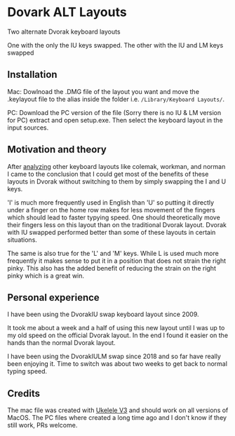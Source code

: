 # Dovark ALT Layouts
Two alternate Dvorak keyboard layouts

One with the only the IU keys swapped.
The other with the IU and LM keys swapped

## Installation
Mac:
Dowlnoad the .DMG file of the layout you want and move the .keylayout file to the alias inside the folder i.e. `/Library/Keyboard Layouts/`.

PC:
Download the PC version of the file (Sorry there is no IU & LM version for PC) extract and open setup.exe. Then select the keyboard layout in the input sources.

## Motivation and theory
After [analyzing](http://patorjk.com/keyboard-layout-analyzer/) other keyboard layouts like colemak, workman, and norman I came to the conclusion that I could get most of the benefits of these layouts in Dvorak without switching to them by simply swapping the I and U keys.

'I' is much more frequently used in English than 'U' so putting it directly under a finger on the home row makes for less movement of the fingers which should lead to faster typying speed. One should theoretically move their fingers less on this layout than on the traditional Dvorak layout. Dvorak with IU swapped performed better than some of these layouts in certain situations.

The same is also true for the 'L' and 'M' keys. While L is used much more frequently it makes sense to put it in a position that does not strain the right pinky. This also has the added benefit of reducing the strain on the right pinky which is a great win.

## Personal experience
I have been using the DvorakIU swap keyboard layout since 2009.

It took me about a week and a half of using this new layout until I was up to my old speed on the official Dvorak layout. In the end I found it easier on the hands than the normal Dvorak layout.

I have been using the DvorakIULM swap since 2018 and so far have really been enjoying it. Time to switch was about two weeks to get back to normal typing speed.

## Credits
The mac file was created with [Ukelele V3](https://scripts.sil.org/ukelele) and should work on all versions of MacOS. The PC files where created a long time ago and I don't know if they still work, PRs welcome.
